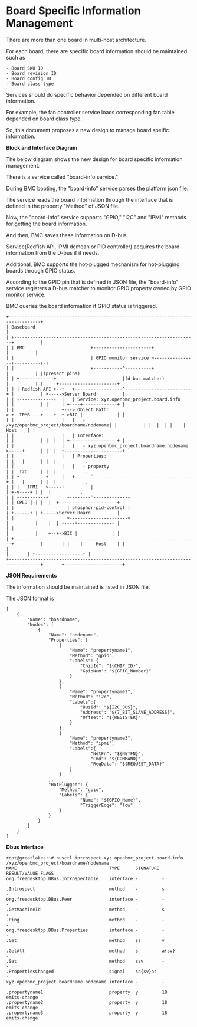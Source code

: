 # Board Specific Information Management

There are more than one board in multi-host architecture.

For each board, there are specific board information should be maintained such as

    - Board SKU ID
    - Board revision ID
    - Board config ID
    - Board class type

Services should do specific behavior depended on different board information.

For example, the fan controller service loads corresponding fan table depended on board class type.

So, this document proposes a new design to manage board speific information.


**Block and Interface Diagram**

The below diagram shows the new design for board specific information management.

There is a service called "board-info.service."

During BMC booting, the "board-info" service parses the platform json file.

The service reads the board information through the interface that is defined in the property "Method" of JSON file.

Now, the "board-info" service supports "GPIO," "I2C" and "IPMI" methods for getting the board information.

And then, BMC saves these information on D-bus.

Service(Redfish API, IPMI demean or PID controller) acquires the board information from the D-bus if it needs.


Additional, BMC supports the hot-plugged mechanism for hot-plugging boards through GPIO status.

According to the GPIO pin that is defined in JSON file, the "board-info" service registers a D-bus matcher to monitor GPIO property owned by GPIO monitor service.

BMC queries the board information if GPIO status is triggered.

```
+----------------------------------------------------------------------------------+
| Baseboard                                                                        |
| +---------------------------------------------------------------------+          |
| | BMC                         +----------------------+                |          |
| |                             | GPIO monitor service >----------------+----------+-+
| |                             +-----------^----------+                |          | |(present pins)
| | +-------------+                         |(d-bus matcher)            |          | |     +----------------------+
| | | Redfish API >--+   +------------------^-------------------------+ |          | +----->Server Board          |
| | +-------------+  |   | Service: xyz.openbmc_project.board.info    | |          | |     | +----+-------------+ |
| |                  +---> Object Path:                               >-+--IPMB----+----+--+->BIC |             | |
| |                  |   |   - /xyz/openbmc_project/boardname/nodename| |          | |  |  | |    |     Host    | |
| |                  |   | Interface:                                 | |          | |  |  | +------------------+ |
| |                  |   |   - xyz.openbmc_project.boardname.nodename >-----+      | |  |  +----------------------+
| |                  |   | Properties:                                | |   |      | |  |           .
| |                  |   |   - property                               | |  I2C     | |  |           .
| | +----------+     |   +------^-------------------------------------+ |   |      | |  |           .
| | |   IPMI   >-----+          |                                       | +-v----+ | |  |           .
| | +----------+       +--------^-------------+                         | | CPLD | | |  |  +----------------------+
| |                    | phosphor-pid-control |                         | +------+ | +----->Server Board          |
| |                    +----------------------+                         |          |    |  | +----+-------------+ |
| |                                                                     |          |    +--+->BIC |             | |
| +---------------------------------------------------------------------+          |       | |    |     Host    | |
|                                                                                  |       | +------------------+ |
+----------------------------------------------------------------------------------+       +----------------------+
```

**JSON Requirements**

The information should be maintained is listed in JSON file.

The JSON format is 
```
[
    {
        "Name": "boardname",
        "Nodes": [
            {
                "Name": "nodename",
                "Properties": [
                    {
                        "Name": "propertyname1",
                        "Method": "gpio",
                        "Labels": {
                            "ChipId": "${CHIP_ID}",
                            "GpioNum": "${GPIO_Number}"
                        }
                    },
                    {
                        "Name": "propertyname2",
                        "Method": "i2c",
                        "Labels":{
                            "BusId": "${I2C_BUS}",
                            "Address": "${7_BIT_SLAVE_ADDRESS}",
                            "Offset": "${REGISTER}"
                        }
                    },
                    {
                        "Name": "propertyname3",
                        "Method": "ipmi",
                        "Labels":{
                                "NetFn": "${NETFN}",
                                "Cmd": "${COMMAND}",
                                "ReqData": "${REQUEST_DATA}"
                        }
                    }
                ],
                "HotPlugged": {
                    "Method": "gpio",
                    "Labels": {
                            "Name": "${GPIO_Name}",
                            "TriggerEdge": "low"
                    }
                }
            }
        ]
    }
]
```

**Dbus Interface**

```
root@greatlakes:~# busctl introspect xyz.openbmc_project.board.info /xyz/openbmc_project/boardname/nodename
NAME                                   TYPE      SIGNATURE RESULT/VALUE FLAGS
org.freedesktop.DBus.Introspectable    interface -         -            -
.Introspect                            method    -         s            -
org.freedesktop.DBus.Peer              interface -         -            -
.GetMachineId                          method    -         s            -
.Ping                                  method    -         -            -
org.freedesktop.DBus.Properties        interface -         -            -
.Get                                   method    ss        v            -
.GetAll                                method    s         a{sv}        -
.Set                                   method    ssv       -            -
.PropertiesChanged                     signal    sa{sv}as  -            -
xyz.openbmc_project.boardname.nodename interface -         -            -
.propertyname1                         property  y         18           emits-change
.propertyname2                         property  y         18           emits-change
.propertyname3                         property  y         18           emits-change
```
